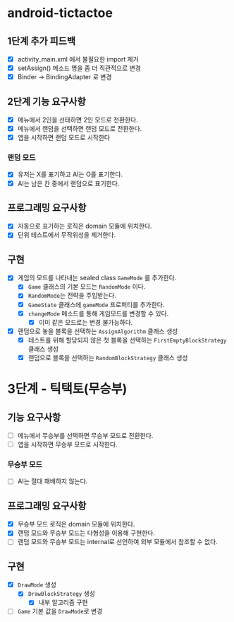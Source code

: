 # android-tictactoe

## 1단계 추가 피드백

- [x] activity_main.xml 에서 불필요한 import 제거
- [x] setAssign() 메소드 명을 좀 더 직관적으로 변경
- [x] Binder -> BindingAdapter 로 변경

## 2단계 기능 요구사항

- [x] 메뉴에서 2인을 선태하면 2인 모드로 전환한다.
- [x] 메뉴에서 랜덤을 선택하면 랜덤 모드로 전환한다.
- [x] 앱을 시작하면 랜덤 모드로 시작한다

### 랜덤 모드

- [x] 유저는 X를 표기하고 AI는 O를 표기한다.
- [x] AI는 남은 칸 중에서 랜덤으로 표기한다.

## 프로그래밍 요구사항

- [x] 자동으로 표기하는 로직은 domain 모듈에 위치한다.
- [x] 단위 테스트에서 무작위성을 제거한다.

## 구현

- [x] 게임의 모드를 나타내는 sealed class `GameMode` 를 추가한다.
    - [x] `Game` 클래스의 기본 모드는 `RandomMode` 이다.
    - [x] `RandomMode`는 전략을 주입받는다.
    - [x] `GameState` 클래스에 `gameMode` 프로퍼티를 추가한다.
    - [x] `changeMode` 메소드를 통해 게임모드를 변경할 수 있다.
        - [x] 이미 같은 모드로는 변경 불가능하다.
- [x] 랜덤으로 놓을 블록을 선택하는 `AssignAlgorithm` 클래스 생성
    - [x] 테스트를 위해 할당되지 않은 첫 블록을 선택하는 `FirstEmptyBlockStrategy` 클래스 생성
    - [x] 랜덤으로 블록을 선택하는 `RandomBlockStrategy` 클래스 생성

# 3단계 - 틱택토(무승부)

## 기능 요구사항

- [ ] 메뉴에서 무승부를 선택하면 무승부 모드로 전환한다.
- [ ] 앱을 시작하면 무승부 모드로 시작한다.

### 무승부 모드

- [ ] AI는 절대 패배하지 않는다.

## 프로그래밍 요구사항

- [x] 무승부 모드 로직은 domain 모듈에 위치한다.
- [x] 랜덤 모드와 무승부 모드는 다형성을 이용해 구현한다.
- [ ] 랜덤 모드와 무승부 모드는 internal로 선언하여 외부 모듈에서 참조할 수 없다.

## 구현

- [x] `DrawMode` 생성
    - [x] `DrawBlockStrategy` 생성
        - [x] 내부 알고리즘 구현
- [ ] `Game` 기본 값을 `DrawMode`로 변경
